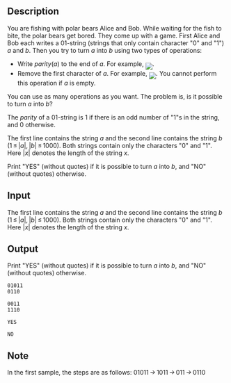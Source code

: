 ## Description

<div><p>You are fishing with polar bears Alice and Bob. While waiting for the fish to bite, the polar bears get bored. They come up with a game. First Alice and Bob each writes a 01-string (strings that only contain character "<span class="tex-font-style-tt">0</span>" and "<span class="tex-font-style-tt">1</span>") <span class="tex-span"><i>a</i></span> and <span class="tex-span"><i>b</i></span>. Then you try to turn <span class="tex-span"><i>a</i></span> into <span class="tex-span"><i>b</i></span> using two types of operations:</p><ul> <li> Write <span class="tex-span"><i>parity</i>(<i>a</i>)</span> to the end of <span class="tex-span"><i>a</i></span>. For example, <img align="middle" class="tex-formula" src="file://zE8NjTfy.png" style="max-width: 100.0%;max-height: 100.0%;">. </li><li> Remove the first character of <span class="tex-span"><i>a</i></span>. For example, <img align="middle" class="tex-formula" src="file://3Dsn0qF6.png" style="max-width: 100.0%;max-height: 100.0%;">. You cannot perform this operation if <span class="tex-span"><i>a</i></span> is empty. </li></ul><p>You can use as many operations as you want. The problem is, is it possible to turn <span class="tex-span"><i>a</i></span> into <span class="tex-span"><i>b</i></span>?</p><p>The <span class="tex-span"><i>parity</i></span> of a 01-string is <span class="tex-span">1</span> if there is an odd number of "<span class="tex-font-style-tt">1</span>"s in the string, and <span class="tex-span">0</span> otherwise.</p></div><div class="input-specification"><p>The first line contains the string <span class="tex-span"><i>a</i></span> and the second line contains the string <span class="tex-span"><i>b</i></span> <span class="tex-span">(1 ≤ |<i>a</i>|, |<i>b</i>| ≤ 1000)</span>. Both strings contain only the characters "<span class="tex-font-style-tt">0</span>" and "<span class="tex-font-style-tt">1</span>". Here <span class="tex-span">|<i>x</i>|</span> denotes the length of the string <span class="tex-span"><i>x</i></span>.</p></div><div class="output-specification"><p>Print "<span class="tex-font-style-tt">YES</span>" (without quotes) if it is possible to turn <span class="tex-span"><i>a</i></span> into <span class="tex-span"><i>b</i></span>, and "<span class="tex-font-style-tt">NO</span>" (without quotes) otherwise.</p></div>

## Input

<p>The first line contains the string <span class="tex-span"><i>a</i></span> and the second line contains the string <span class="tex-span"><i>b</i></span> <span class="tex-span">(1 ≤ |<i>a</i>|, |<i>b</i>| ≤ 1000)</span>. Both strings contain only the characters "<span class="tex-font-style-tt">0</span>" and "<span class="tex-font-style-tt">1</span>". Here <span class="tex-span">|<i>x</i>|</span> denotes the length of the string <span class="tex-span"><i>x</i></span>.</p>

## Output

<p>Print "<span class="tex-font-style-tt">YES</span>" (without quotes) if it is possible to turn <span class="tex-span"><i>a</i></span> into <span class="tex-span"><i>b</i></span>, and "<span class="tex-font-style-tt">NO</span>" (without quotes) otherwise.</p>





```input1
01011
0110

```




```input2
0011
1110

```




```output1
YES

```




```output2
NO

```



## Note

<p>In the first sample, the steps are as follows: <span class="tex-span">01011 → 1011 → 011 → 0110</span></p>
